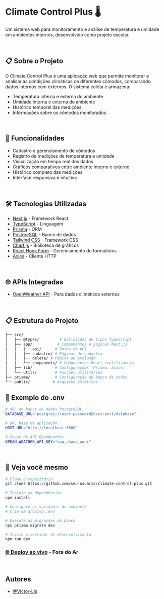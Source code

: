 # Climate Control Plus 🌡️

Um sistema web para monitoramento e análise de temperatura e umidade em ambientes internos, desenvolvido como projeto escolar.

<br>

## 📋 Sobre o Projeto

O Climate Control Plus é uma aplicação web que permite monitorar e analisar as condições climáticas de diferentes cômodos, comparando dados internos com externos. O sistema coleta e armazena:

- Temperatura interna e externa do ambiente
- Umidade interna e externa do ambiente 
- Histórico temporal das medições
- Informações sobre os cômodos monitorados

<br>

## 🚀 Funcionalidades

- Cadastro e gerenciamento de cômodos
- Registro de medições de temperatura e umidade
- Visualização em tempo real dos dados
- Gráficos comparativos entre ambiente interno e externo
- Histórico completo das medições
- Interface responsiva e intuitiva

<br>

## 🛠️ Tecnologias Utilizadas

- [Next.js](https://nextjs.org/) - Framework React
- [TypeScript](https://www.typescriptlang.org/) - Linguagem
- [Prisma](https://www.prisma.io/) - ORM
- [PostgreSQL](https://www.postgresql.org/) - Banco de dados
- [Tailwind CSS](https://tailwindcss.com/) - Framework CSS
- [Chart.js](https://www.chartjs.org/) - Biblioteca de gráficos
- [React Hook Form](https://react-hook-form.com/) - Gerenciamento de formulários
- [Axios](https://axios-http.com/) - Cliente HTTP

<br>

## 🌐 APIs Integradas

- [OpenWeather API](https://openweathermap.org/) - Para dados climáticos externos

<br>

## 📋 Estrutura do Projeto
```bash
├── src/
│   ├── @types/         # Definições de tipos TypeScript
│   ├── app/           # Componentes e páginas Next.js
│   │   ├── api/      # Rotas da API
│   │   ├── cadastro/ # Páginas de cadastro
│   │   ├── delete/ # Página de exclusão
│   │   └── components/ # Componentes React reutilizáveis
│   ├── lib/          # Configurações (Prisma, Axios)
│   └── utils/        # Funções utilitárias
├── prisma/           # Configuração do banco de dados
└── public/          # Arquivos estáticos
```

## 🔧 Exemplo do .env
```bash
# URL do banco de dados PostgreSQL
DATABASE_URL="postgres://user:password@host:port/database"

# URL base da aplicação
HOST_URL="http://localhost:3000"

# Chave da API OpenWeather
OPEAN_WEATHER_API_KEY="sua_chave_aqui"
```

<br>

## 👀 Veja você mesmo

```bash
# Clone o repositório
git clone https://github.com/seu-usuario/climate-control-plus.git

# Instale as dependências
npm install

# Configure as variáveis de ambiente
# Crie um arquivo .env

# Execute as migrações do banco
npx prisma migrate dev

# Inicie o servidor de desenvolvimento
npm run dev
```

### [🌐 Deploy ao vivo](https://climate-control-plus-by-dev-victor.vercel.app/) - Fora do Ar

<br>

## Autores
- [@Victor-Lis](https://github.com/Victor-Lis)
